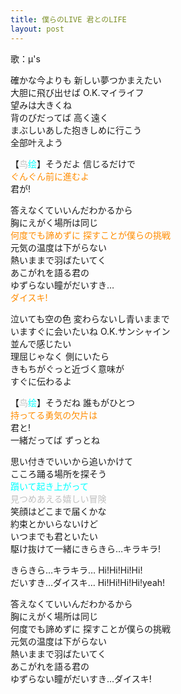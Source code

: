 ```yaml
---
title: 僕らのLIVE 君とのLIFE
layout: post
---
```

歌：μ's

<p>確かな今よりも 新しい夢つかまえたい<br />
大胆に飛び出せば O.K.マイライフ<br />
望みは大きくね<br />
背のびだってば 高く遠く<br />
まぶしいあした抱きしめに行こう<br />
全部叶えよう</p>

<p>【<font color="silver">鸟</font><font color="cyan">绘</font>】そうだよ 信じるだけで<br />
<font color="darkorange">ぐんぐん前に進むよ</font><br />
君が!</p>

<p>答えなくていいんだわかるから<br />
胸にえがく場所は同じ<br />
<font color="darkorange">何度でも諦めずに 探すことが僕らの挑戦</font><br />
元気の温度は下がらない<br />
熱いままで羽ばたいてく<br />
あこがれを語る君の<br />
ゆずらない瞳がだいすき…<br />
<font color="darkorange">ダイスキ!</font></p>

<p>泣いても空の色 変わらないし青いままで<br />
いますぐに会いたいね O.K.サンシャイン<br />
並んで感じたい<br />
理屈じゃなく 側にいたら<br />
きもちがぐっと近づく意味が<br />
すぐに伝わるよ</p>

<p>【<font color="silver">鸟</font><font color="cyan">绘</font>】そうだね 誰もがひとつ<br />
<font color="darkorange">持ってる勇気の欠片は</font><br />
君と!<br />
一緒だってば ずっとね</p>

<p>思い付きでいいから追いかけて<br />
こころ踊る場所を探そう<br />
<font color="cyan">躓いて起き上がって</font><br />
<font color="silver">見つめあえる嬉しい冒険</font><br />
笑顔はどこまで届くかな<br />
約束とかいらないけど<br />
いつまでも君といたい<br />
駆け抜けて一緒にきらきら…キラキラ!</p>

<p>きらきら…キラキラ… Hi!Hi!Hi!Hi!<br />
だいすき…ダイスキ… Hi!Hi!Hi!Hi!yeah!</p>

<p>答えなくていいんだわかるから<br />
胸にえがく場所は同じ<br />
何度でも諦めずに 探すことが僕らの挑戦<br />
元気の温度は下がらない<br />
熱いままで羽ばたいてく<br />
あこがれを語る君の<br />
ゆずらない瞳がだいすき…ダイスキ!</p>